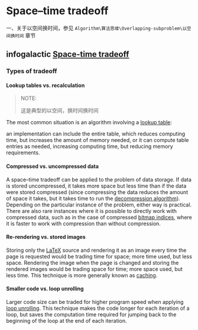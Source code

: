 # Space–time tradeoff

一、关于以空间换时间，参见 `Algorithm\算法思维\Overlapping-subproblem\以空间换时间` 章节



## infogalactic [Space-time tradeoff](https://infogalactic.com/info/Space%E2%80%93time_tradeoff)



### Types of tradeoff

#### Lookup tables vs. recalculation

> NOTE: 
>
> 这是典型的以空间，换时间换时间

The most common situation is an algorithm involving a [lookup table](https://infogalactic.com/info/Lookup_table): 

an implementation can include the entire table, which reduces computing time, but increases the amount of memory needed, or it can compute table entries as needed, increasing computing time, but reducing memory requirements.

#### Compressed vs. uncompressed data

A space–time tradeoff can be applied to the problem of data storage. If data is stored uncompressed, it takes more space but less time than if the data were stored compressed (since compressing the data reduces the amount of space it takes, but it takes time to run the [decompression algorithm](https://infogalactic.com/info/Data_compression)). Depending on the particular instance of the problem, either way is practical. There are also rare instances where it is possible to directly work with compressed data, such as in the case of compressed [bitmap indices](https://infogalactic.com/info/Bitmap_index), where it is faster to work with compression than without compression.



#### Re-rendering vs. stored images

Storing only the [LaTeX](https://infogalactic.com/info/LaTeX) source and rendering it as an image every time the page is requested would be trading time for space; more time used, but less space. Rendering the image when the page is changed and storing the rendered images would be trading space for time; more space used, but less time. This technique is more generally known as [caching](https://infogalactic.com/info/Cache_(computing)).



#### Smaller code vs. loop unrolling

Larger code size can be traded for higher program speed when applying [loop unrolling](https://infogalactic.com/info/Loop_unrolling). This technique makes the code longer for each iteration of a loop, but saves the computation time required for jumping back to the beginning of the loop at the end of each iteration.